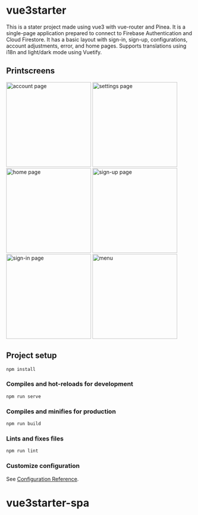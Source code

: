 # vue3starter

This is a stater project made using vue3 with vue-router and Pinea.
It is a single-page application prepared to connect to Firebase Authentication and Cloud Firestore. 
It has a basic layout with sign-in, sign-up, configurations, account adjustments, error, and home pages.
Supports translations using i18n and light/dark mode using Vuetify.

## Printscreens

<img width="228" alt="account page" src="https://github.com/7br-uno/vue3-vite-pinea-starter/assets/14331609/fc31dce3-faa9-4804-b4fa-c55e44d31346">
<img width="228" alt="settings page" src="https://github.com/7br-uno/vue3-vite-pinea-starter/assets/14331609/ec06efe1-0b16-4f3b-897d-f71f16288fbc">
<img width="228" alt="home page" src="https://github.com/7br-uno/vue3-vite-pinea-starter/assets/14331609/b66c0e88-099a-4545-baa9-bd9007c023dc">
<img width="228" alt="sign-up page" src="https://github.com/7br-uno/vue3-vite-pinea-starter/assets/14331609/b437afd6-86dc-4ac0-b70a-4dc05f1807ae">
<img width="228" alt="sign-in page" src="https://github.com/7br-uno/vue3-vite-pinea-starter/assets/14331609/806c0553-cafb-4993-b65c-4b784b488e32">
<img width="228" alt="menu" src="https://github.com/7br-uno/vue3-vite-pinea-starter/assets/14331609/4a69e87c-7ff6-43ae-9657-b02d76202b93">


## Project setup

```
npm install
```

### Compiles and hot-reloads for development

```
npm run serve
```

### Compiles and minifies for production

```
npm run build
```

### Lints and fixes files

```
npm run lint
```

### Customize configuration

See [Configuration Reference](https://cli.vuejs.org/config/).

# vue3starter-spa
